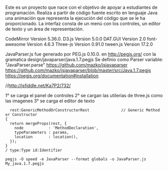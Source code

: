 
Este es un proyecto que nace con el objetivo de apoyar a estudiantes de programación. 
Realiza a partir de código fuente escrito en lenguaje Java una animación que representa la ejecución del código que se le ha proporcionado. La interfaz consta de un menú con los controles, un editor de texto y un área de representación.

CodeMirror     Version 5.36.0.
D3.js          Version 5.0.0
DAT.GUI        Version 2.0 
font-awesome   Version 4.6.3
Three-js       Version 0.91.0
tween.js       Version 17.2.0




JavaParser.js fue generado por PEG.js 0.10.0.  en  http://pegjs.org/   con la gramatica design/javaparser/java.1.7.pegjs 
Se definio como Parser variable: "JavaParser.parse"
https://github.com/mazko/jsjavaparser
https://github.com/mazko/jsjavaparser/blob/master/src/Java.1.7.pegjs
https://pegjs.org/documentation#installation











//http://jsfiddle.net/Ka7P2/732/



1° se carga el panel de controles
2° se cargan las utilerias de three.js como las imagenes
3° se carga el editor de texto



      rest:GenericMethodOrConstructorRest              // Generic Method or Constructor
    { 
      return mergeProps(rest, {
        node           : 'MethodDeclaration',
        typeParameters : params,
        location       : location(),
      });
    }
    / type:Type id:Identifier 

    pegjs -O speed -e JavaParser --format globals -o JavaParser.js My_java.1.7.pegjs